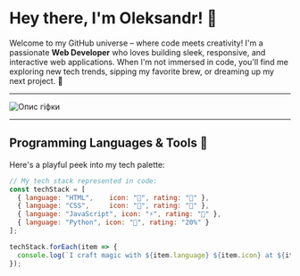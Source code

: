 # Hey there, I'm Oleksandr! 👋

Welcome to my GitHub universe – where code meets creativity! I'm a passionate **Web Developer** who loves building sleek, responsive, and interactive web applications. When I'm not immersed in code, you'll find me exploring new tech trends, sipping my favorite brew, or dreaming up my next project. 🚀

---

![Опис гіфки](https://media4.giphy.com/media/v1.Y2lkPTc5MGI3NjExZG5zcG1oaXN3enJiMGczZWthZDVxeHZ2cmp5NmM5MTkyenQyNXdkNCZlcD12MV9pbnRlcm5hbF9naWZfYnlfaWQmY3Q9Zw/8HIE9TTOTYbwLYyCeF/giphy.gif)

---

## Programming Languages & Tools 🎨

Here's a playful peek into my tech palette:

```javascript
// My tech stack represented in code:
const techStack = [
  { language: "HTML",    icon: "📄", rating: "💯" },
  { language: "CSS",     icon: "🎨", rating: "💯" },
  { language: "JavaScript", icon: "⚡", rating: "💯" },
  { language: "Python", icon: "🔧", rating: "20%" }
];

techStack.forEach(item => {
  console.log(`I craft magic with ${item.language} ${item.icon} at ${item.rating} proficiency!`);
});
